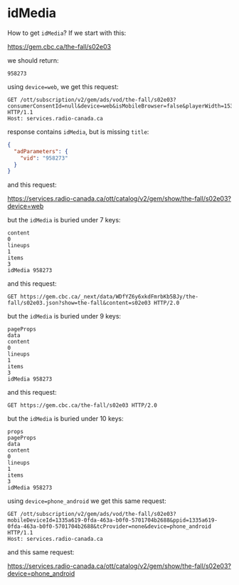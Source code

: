 # idMedia

How to get `idMedia`? If we start with this:

https://gem.cbc.ca/the-fall/s02e03

we should return:

~~~
958273
~~~

using `device=web`, we get this request:

~~~
GET /ott/subscription/v2/gem/ads/vod/the-fall/s02e03?consumerConsentId=null&device=web&isMobileBrowser=false&playerWidth=1536&ppid=3T79NngogE4wtb0PdB_Rh34tgBDtvYHjq9KEhMAq1p&tcProvider=None HTTP/1.1
Host: services.radio-canada.ca
~~~

response contains `idMedia`, but is missing `title`:

~~~json
{
  "adParameters": {
    "vid": "958273"
  }
}
~~~

and this request:

https://services.radio-canada.ca/ott/catalog/v2/gem/show/the-fall/s02e03?device=web

but the `idMedia` is buried under 7 keys:

~~~
content	
0	
lineups	
1	
items	
3	
idMedia	958273
~~~

and this request:

~~~
GET https://gem.cbc.ca/_next/data/WDfYZ6y6xkdFmrbKb5BJy/the-fall/s02e03.json?show=the-fall&content=s02e03 HTTP/2.0
~~~

but the `idMedia` is buried under 9 keys:

~~~
pageProps
data	
content	
0	
lineups	
1	
items	
3	
idMedia	958273
~~~

and this request:

~~~
GET https://gem.cbc.ca/the-fall/s02e03 HTTP/2.0
~~~

but the `idMedia` is buried under 10 keys:

~~~
props	
pageProps	
data	
content	
0	
lineups	
1	
items	
3	
idMedia	958273
~~~

using `device=phone_android` we get this same request:

~~~
GET /ott/subscription/v2/gem/ads/vod/the-fall/s02e03?mobileDeviceId=1335a619-0fda-463a-b0f0-5701704b2688&ppid=1335a619-0fda-463a-b0f0-5701704b2688&tcProvider=none&device=phone_android HTTP/1.1
Host: services.radio-canada.ca
~~~

and this same request:

<https://services.radio-canada.ca/ott/catalog/v2/gem/show/the-fall/s02e03?device=phone_android>
